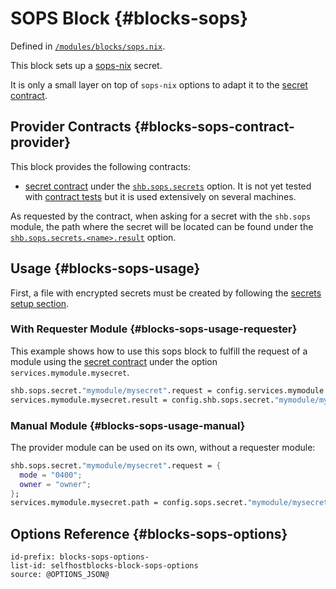 # SOPS Block {#blocks-sops}

Defined in [`/modules/blocks/sops.nix`](@REPO@/modules/blocks/sops.nix).

This block sets up a [sops-nix][] secret.

It is only a small layer on top of `sops-nix` options
to adapt it to the [secret contract](./contract-secret.html).

[sops-nix]: https://github.com/Mic92/sops-nix

## Provider Contracts {#blocks-sops-contract-provider}

This block provides the following contracts:

- [secret contract][] under the [`shb.sops.secrets`][secret] option.
  It is not yet tested with [contract tests][secret contract tests] but it is used extensively on several machines.

[secret]: #blocks-sops-options-shb.sops.secret
[secret contract]: contracts-secret.html
[secret contract tests]: @REPO@/test/contracts/secret.nix

As requested by the contract, when asking for a secret with the `shb.sops` module,
the path where the secret will be located can be found under the [`shb.sops.secrets.<name>.result`][result] option.

[result]: #blocks-sops-options-shb.sops.secret._name_.result

## Usage {#blocks-sops-usage}

First, a file with encrypted secrets must be created by following the [secrets setup section](usage.html#usage-secrets).

### With Requester Module {#blocks-sops-usage-requester}

This example shows how to use this sops block
to fulfill the request of a module using the [secret contract][] under the option `services.mymodule.mysecret`.

```nix
shb.sops.secret."mymodule/mysecret".request = config.services.mymodule.mysecret.request;
services.mymodule.mysecret.result = config.shb.sops.secret."mymodule/mysecret".result;
```

### Manual Module {#blocks-sops-usage-manual}

The provider module can be used on its own, without a requester module:

```nix
shb.sops.secret."mymodule/mysecret".request = {
  mode = "0400";
  owner = "owner";
};
services.mymodule.mysecret.path = config.sops.secret."mymodule/mysecret".result.path;
```

## Options Reference {#blocks-sops-options}

```{=include=} options
id-prefix: blocks-sops-options-
list-id: selfhostblocks-block-sops-options
source: @OPTIONS_JSON@
```

